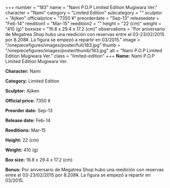 +++
number = "183"
name = "Nami P.O.P Limited Edition Mugiwara Ver."
character = "Nami"
category = "Limited Edition"
subcategory = ""
sculptor = "Ajiken"
officialprice = "7350 ¥"
preorderdate = "Sep-13"
releasedate = "Feb-14"
reedition1 = "Mar-15"
reedition2 = ""
height = "22 (cm)"
weight = "410 (g)"
boxsize = "16.8 x 29.4 x 17.2 (cm)"
observations = "Por aniversario de Megatrea Shop hubo una reedición con reservas entre el 03-23/02/2015 por 8.208¥. La figura se empezó a repartir en 03/2015."
image = "/onepiecefigures/images/poster/full/183.jpg"
thumb = "/onepiecefigures/images/poster/thumb/183.jpg"
alt = "Nami P.O.P Limited Edition Mugiwara Ver."
class = "limited-edition"
+++
**Name:** Nami P.O.P Limited Edition Mugiwara Ver.

**Character:** Nami

**Category:** Limited Edition 

**Sculptor:** Ajiken

**Official price:** 7350 ¥

**Preorder date:** Sep-13

**Release date:** Feb-14

**Reeditions:** Mar-15

**Height:** 22 (cm)

**Weight:** 410 (g)

**Box size:** 16.8 x 29.4 x 17.2 (cm)



**Bonus:** Por aniversario de Megatrea Shop hubo una reedición con reservas entre el 03-23/02/2015 por 8.208¥. La figura se empezó a repartir en 03/2015.
